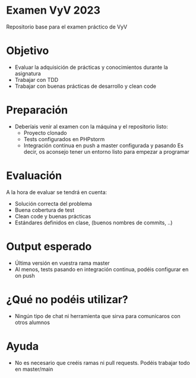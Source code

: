 # Examen VyV 2023
Repositorio base para el examen práctico de VyV

# Objetivo
- Evaluar la adquisición de prácticas y conocimientos durante la asignatura
- Trabajar con TDD
- Trabajar con buenas prácticas de desarrollo y clean code

# Preparación
- Deberíais venir al examen con la máquina y el repositorio listo:
  - Proyecto clonado
  - Tests configurados en PHPstorm 
  - Integración continua en push a master configurada y pasando
Es decir, os aconsejo tener un entorno listo para empezar a programar

# Evaluación
A la hora de evaluar se tendrá en cuenta:
- Solución correcta del problema
- Buena cobertura de test
- Clean code y buenas prácticas
- Estándares definidos en clase, (buenos nombres de commits, ..)

# Output esperado
- Última versión en vuestra rama master
- Al menos, tests pasando en integración continua, podéis configurar en on push

# ¿Qué no podéis utilizar?
- Ningún tipo de chat ni herramienta que sirva para comunicaros con otros alumnos 

# Ayuda
- No es necesario que creéis ramas ni pull requests. Podéis trabajar todo en master/main
